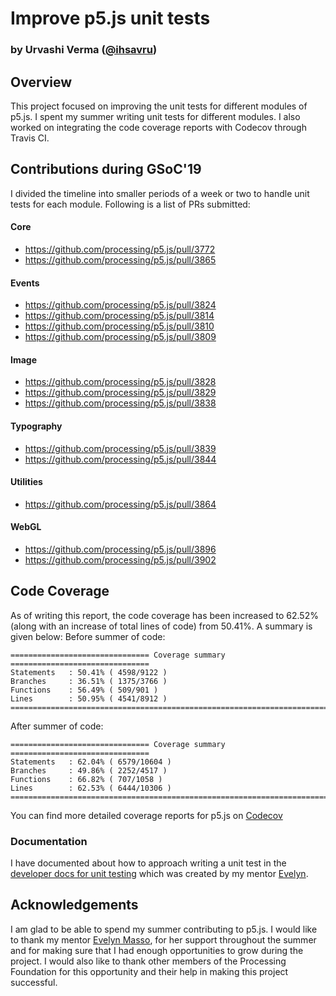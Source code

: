 
# Improve p5.js unit tests
### by Urvashi Verma ([@ihsavru](https://github.com/ihsavru))

## Overview
This project focused on improving the unit tests for different modules of p5.js. I spent my summer writing unit tests for different modules. I also worked on integrating the code coverage reports with Codecov through Travis CI. 

## Contributions during GSoC'19
I divided the timeline into smaller periods of a week or two to handle unit tests for each module. Following is a list of PRs submitted:
#### Core
- https://github.com/processing/p5.js/pull/3772
- https://github.com/processing/p5.js/pull/3865

#### Events
- https://github.com/processing/p5.js/pull/3824
- https://github.com/processing/p5.js/pull/3814
- https://github.com/processing/p5.js/pull/3810
- https://github.com/processing/p5.js/pull/3809

#### Image
- https://github.com/processing/p5.js/pull/3828
- https://github.com/processing/p5.js/pull/3829
- https://github.com/processing/p5.js/pull/3838

#### Typography
- https://github.com/processing/p5.js/pull/3839
- https://github.com/processing/p5.js/pull/3844

#### Utilities
- https://github.com/processing/p5.js/pull/3864

#### WebGL
- https://github.com/processing/p5.js/pull/3896
- https://github.com/processing/p5.js/pull/3902

## Code Coverage
As of writing this report, the code coverage has been increased to 62.52% (along with an increase of total lines of code) from 50.41%. A summary is given below:
Before summer of code:
```
=============================== Coverage summary ===============================  
Statements   : 50.41% ( 4598/9122 )  
Branches     : 36.51% ( 1375/3766 )  
Functions    : 56.49% ( 509/901 )  
Lines        : 50.95% ( 4541/8912 )  
================================================================================
```
After summer of code:
```
=============================== Coverage summary ===============================  
Statements   : 62.04% ( 6579/10604 )  
Branches     : 49.86% ( 2252/4517 )  
Functions    : 66.82% ( 707/1058 )  
Lines        : 62.53% ( 6444/10306 )  
================================================================================
```
You can find more detailed coverage reports for p5.js on [Codecov](https://codecov.io/gh/processing/p5.js)

### Documentation
I have documented about how to approach writing a unit test in the [developer docs for unit testing](https://github.com/processing/p5.js/blob/master/developer_docs/unit_testing.md) which was created by my mentor [Evelyn](https://github.com/outofambit).

## Acknowledgements
I am glad to be able to spend my summer contributing to p5.js. I would like to thank my mentor [Evelyn Masso](https://github.com/outofambit), for her support throughout the summer and for making sure that I had enough opportunities to grow during the project. I would also like to thank other members of the Processing Foundation for this opportunity and their help in making this project successful.
